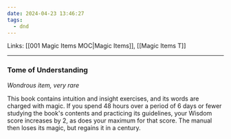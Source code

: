 ```yaml
---
date: 2024-04-23 13:46:27
tags:
  - dnd
---
```

Links: [[001 Magic Items MOC|Magic Items]], [[Magic Items T]]
___
### Tome of Understanding

*Wondrous item, very rare*

This book contains intuition and insight exercises, and its words are charged with magic. If you spend 48 hours over a period of 6 days or fewer studying the book's contents and practicing its guidelines, your Wisdom score increases by 2, as does your maximum for that score. The manual then loses its magic, but regains it in a century.